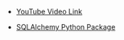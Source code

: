 - [YouTube Video Link](https://youtu.be/XBMHmIc5lv0?si=BNFmGOWE2KpdsCd_)

- [SQLAlchemy Python Package](https://pypi.org/project/SQLAlchemy/)
